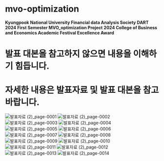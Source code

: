 # mvo-optimization
**Kyungpook National University Financial data Analysis Society DART**  
**2024 First Semester MVO_optimization Project**
**2024 College of Business and Economics Academic Festival Excellence Award**

# 발표 대본을 참고하지 않으면 내용을 이해하기 힘듭니다.
# 자세한 내용은 발표자료 및 발표 대본을 참고 바랍니다.


![발표자료 (2)_page-0001](https://github.com/user-attachments/assets/8c3fa151-c7f7-4022-8d44-b71f7a802aca)
![발표자료 (2)_page-0002](https://github.com/user-attachments/assets/ad24ed7b-cc74-4c3b-a1bb-0614a28e471a)
![발표자료 (2)_page-0003](https://github.com/user-attachments/assets/e354b1d4-dc6f-4137-8f2a-8adf484658b5)
![발표자료 (2)_page-0004](https://github.com/user-attachments/assets/20684271-52f5-47b3-8683-aae2fb4b0336)
![발표자료 (2)_page-0005](https://github.com/user-attachments/assets/7ebb95bb-ede0-40ec-ac33-c862e5458be3)
![발표자료 (2)_page-0006](https://github.com/user-attachments/assets/cc180546-a40b-4f89-a370-d5c50f5e8e14)
![발표자료 (2)_page-0007](https://github.com/user-attachments/assets/1a1ca732-15a6-4c09-91c2-1cc2aee54ad6)
![발표자료 (2)_page-0008](https://github.com/user-attachments/assets/b83d65e0-a02d-411b-beea-594b79849279)
![발표자료 (2)_page-0009](https://github.com/user-attachments/assets/978c7971-b753-49a3-bd22-c7e0a57e7067)
![발표자료 (2)_page-0010](https://github.com/user-attachments/assets/94c63cf3-14cc-49d1-b4bb-33b12342f640)
![발표자료 (2)_page-0011](https://github.com/user-attachments/assets/135d007e-a685-4e64-8942-47a3e309c86c)
![발표자료 (2)_page-0012](https://github.com/user-attachments/assets/e563b76c-63a5-4a0a-bcf7-64358c10747e)
![발표자료 (2)_page-0013](https://github.com/user-attachments/assets/fc909235-f0f0-431a-baf8-e663d9e64327)
![발표자료 (2)_page-0014](https://github.com/user-attachments/assets/a1d6c92c-e823-4efe-a9cc-7970ee664d69)
